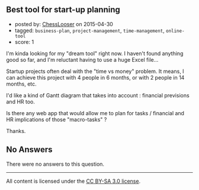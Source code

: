 ## Best tool for start-up planning

- posted by: [ChessLooser](https://stackexchange.com/users/6183452/chesslooser) on 2015-04-30
- tagged: `business-plan`, `project-management`, `time-management`, `online-tool`
- score: 1

I'm kinda looking for my "dream tool" right now. I haven't found anything good so far, and I'm reluctant having to use a huge Excel file...

Startup projects often deal with the "time vs money" problem. It means, I can achieve this project with 4 people in 6 months, or with 2 people in 14 months, etc.

I'd like a kind of Gantt diagram that takes into account : financial previsions and HR too.

Is there any web app that would allow me to plan for tasks / financial and HR implications of those "macro-tasks" ? 

Thanks.


## No Answers

There were no answers to this question.


---

All content is licensed under the [CC BY-SA 3.0 license](https://creativecommons.org/licenses/by-sa/3.0/).
